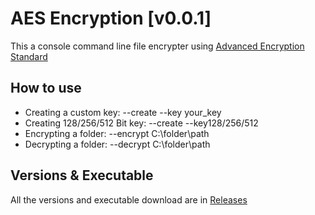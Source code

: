 # AES Encryption [v0.0.1]
This a console command line file encrypter using [Advanced Encryption Standard](https://en.wikipedia.org/wiki/Advanced_Encryption_Standard)

## How to use
- Creating a custom key: --create --key your_key
- Creating 128/256/512 Bit key: --create --key128/256/512
- Encrypting a folder: --encrypt C:\folder\path
- Decrypting a folder: --decrypt C:\folder\path

## Versions & Executable
All the versions and executable download are in [Releases](https://github.com/xSmoking/aesencryption/releases/)
